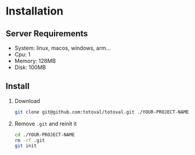 # Installation

## Server Requirements
* System: linux, macos, windows, arm...
* Cpu: 1
* Memory: 128MB
* Disk: 100MB

## Install
1. Download

    ```sh
    git clone git@github.com:totoval/totoval.git ./YOUR-PROJECT-NAME
    ```
    
2. Remove `.git` and reinit it

    ```sh
    cd ./YOUR-PROJECT-NAME
    rm -rf .git
    git init
    ```
    